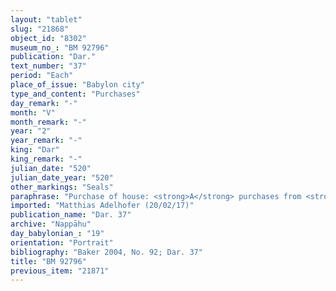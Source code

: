 ```yaml
---
layout: "tablet"
slug: "21868"
object_id: "8302"
museum_no_: "BM 92796"
publication: "Dar."
text_number: "37"
period: "Each"
place_of_issue: "Babylon city"
type_and_content: "Purchases"
day_remark: "-"
month: "V"
month_remark: "-"
year: "2"
year_remark: "-"
king: "Dar"
king_remark: "-"
julian_date: "520"
julian_date_year: "520"
other_markings: "Seals"
paraphrase: "Purchase of house: <strong>A</strong> purchases from <strong>B<sub>1</sub></strong>, <strong>B<sub>2</sub></strong> and <strong>B<sub>3</sub></strong> a house of 5 sq. r (c. 61,25 m&sup2;) outside the Zababa Gate in the district of Babylon. The house is situated on the upper west side next to the through-street (<em>sūqu āṣ&ucirc;</em>), on the lower west side next to the house of <strong>C</strong><sub>1</sub>, on the upper northern front next to the house of <strong>C<sub>2</sub></strong>, and on the lower southern front next to the house of <strong>C<sub>3</sub></strong>. The agreed price is 13 &frac12; shekels of silver per sq. r, so <strong>A</strong> pays 1 mina 7 &frac12; shekels of silver and additional 2 &frac12; shekels for the clothing of the mistress of the house (<em>lubāru &scaron;a bēlet bīti</em>). <strong>B<sub>1</sub></strong>, <strong>B<sub>2</sub></strong> and <strong>B<sub>3</sub></strong> receive 1 mina and 10 shekels of block silver in total. The document closes with the usual final clauses regarding the reception of the money, exclusion of further litigation on part of the seller&rsquo;s party on pain of paying the price 12 times over and a further clause concerning settlement of excess or lack of sq. r according to the agreed price. 5 witnesses (<em>ina kanāk ṭuppi</em>), including the uncle of <strong>B<sub>1</sub></strong><sub>-3</sub> (Nab&ucirc;-mukīn-zēri/Mu&scaron;allim-Marduk//Nappāhu), who took 3 shekels of silver as his gift (<em>qi&scaron;tu</em>), and the scribe (Nab&ucirc;-u&scaron;allim//Miṣirāya). Fingernail impressions of <strong>B<sub>1</sub></strong>, <strong>B<sub>2</sub></strong> and <strong>B<sub>3</sub></strong> have been placed instead of seals.<br /> &nbsp;<br /> <strong>A </strong>= Iddin-Nab&ucirc;/Nab&ucirc;-bān-zēri//Nappāhu;<strong> B<sub>1</sub></strong> = Bēl-ahhē-erība/Nab&ucirc;-balāssu-iqbi//Nappāhu; <strong>B<sub>2</sub></strong> = Iqī&scaron;a-Marduk/Nab&ucirc;-balāssu-iqbi//Nappāhu; <strong>B<sub>3</sub></strong> = Bēl-ēṭir/Nab&ucirc;-balāssu-iqbi//Nappāhu; <strong>C<sub>1</sub></strong>&nbsp;= Bēl-iddin/Nab&ucirc;-ēṭir//Rēmut-ilī; <strong>C<sub>2</sub></strong> = Marduk-&scaron;umu-uṣur/&Scaron;a,-Nab&ucirc;-&scaron;ū//Pahāru; <strong>C<sub>3</sub></strong> = Nab&ucirc;-mukīn-zēri/Mu&scaron;allim-Marduk//Nappāhu<br /> &nbsp;"
imported: "Matthias Adelhofer (20/02/17)"
publication_name: "Dar. 37"
archive: "Nappāhu"
day_babylonian_: "19"
orientation: "Portrait"
bibliography: "Baker 2004, No. 92; Dar. 37"
title: "BM 92796"
previous_item: "21871"
---
```


